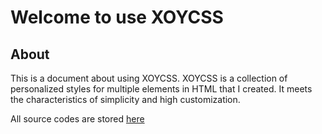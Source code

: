 # Welcome to use XOYCSS
## About
This is a document about using XOYCSS. XOYCSS is a collection of personalized styles for multiple elements in HTML that I created. It meets the characteristics of simplicity and high customization.

All source codes are stored [here](https://xoyln.github.io)
